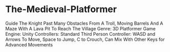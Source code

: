 # The-Medieval-Platformer
Guide The Knight Past Many Obstacles From A Troll, Moving Barrels And A Maze With A Lava Pit To Reach The Village
Genre: 3D Platformer
Game Engine: Unity
Controllers: Standard Third Person Controller: WASD and Arrows To Move, Space to Jump, C to Crouch, Can Mix With Other Keys for Advanced Movements
